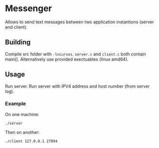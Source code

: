 # Messenger
Allows to send text messages between two application instantions (server and client).
## Building
Compile src folder with ```-lncurses```.
```server.c``` and ```client.c``` both contain main().
Alternatively use provided exectuables (linux amd64).
## Usage
Run server. Run server with IPV4 address and host number (from server log).
### Example
On one machine:
```
./server
```
Then on another:
```
./client 127.0.0.1 27094
```
